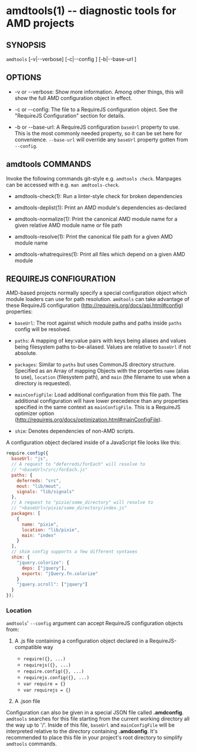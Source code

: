 amdtools(1) -- diagnostic tools for AMD projects
================================================


SYNOPSIS
--------

`amdtools` <command> [-v|--verbose] [-c|--config <path>] [-b|--base-url <url>]


OPTIONS
-------

* -v or --verbose:
  Show more information. Among other things, this will show the full AMD
  configuration object in effect.

* -c or --config:
  The file <path> to a RequireJS configuration object. See the "RequireJS
  Configuration" section for details.

* -b or --base-url:
  A RequireJS configuration `baseUrl` property to use. This is the most
  commonly needed property, so it can be set here for convenience. `--base-url`
  will override any `baseUrl` property gotten from `--config`.


amdtools COMMANDS
-----------------

Invoke the following commands git-style e.g. `amdtools check`. Manpages can be
accessed with e.g. `man amdtools-check`.

* amdtools-check(1):
  Run a linter-style check for broken dependencies

* amdtools-deplist(1):
  Print an AMD module's dependencies as-declared

* amdtools-normalize(1):
  Print the canonical AMD module name for a given relative AMD module name or
  file path

* amdtools-resolve(1):
  Print the canonical file path for a given AMD module name

* amdtools-whatrequires(1):
  Print all files which depend on a given AMD module


REQUIREJS CONFIGURATION
-----------------------

AMD-based projects normally specify a special configuration object which module
loaders can use for path resolution. `amdtools` can take advantage of these
RequireJS configuration (http://requirejs.org/docs/api.html#config) properties:

* `baseUrl`:
  The root against which module paths and paths inside `paths` config will be
  resolved.

* `paths`:
  A mapping of key:value pairs with keys being aliases and values being
  filesystem paths to-be-aliased. Values are relative to `baseUrl` if not
  absolute.

* `packages`:
  Similar to `paths` but uses CommonJS directory structure. Specified as an
  Array of mapping Objects with the properties `name` (alias to use),
  `location` (filesystem path), and `main` (the filename to use when a
  directory is requested).

* `mainConfigFile`:
  Load additional configuration from this file path. The additional
  configuration will have lower precedence than any properties specified in the
  same context as `mainConfigFile`. This is a RequireJS optimizer option
  (http://requirejs.org/docs/optimization.html#mainConfigFile).

* `shim`:
  Denotes dependencies of non-AMD scripts.

A configuration object declared inside of a JavaScript file looks like this:

```js
require.config({
  baseUrl: "js",
  // A request to "deferreds/forEach" will resolve to
  // "<baseUrl>/src/forEach.js"
  paths: {
    deferreds: "src",
    mout: "lib/mout",
    signals: "lib/signals"
  },
  // A request to "pixie/some_directory" will resolve to
  // "<baseUrl>/pixie/some_directory/index.js"
  packages: [
    {
      name: "pixie",
      location: "lib/pixie",
      main: "index"
    }
  ],
  // shim config supports a few different syntaxes
  shim: {
    "jquery.colorize": {
      deps: ["jquery"],
      exports: "jQuery.fn.colorize"
    }
    "jquery.scroll": ["jquery"]
  }
});
```

### Location

`amdtools`' `--config` argument can accept RequireJS configuration objects
from:

1. A .js file containing a configuration object declared in a
   RequireJS-compatible way

    - `require({}, ...)`
    - `requirejs({}, ...)`
    - `require.config({}, ...)`
    - `requirejs.config({}, ...)`
    - `var require = {}`
    - `var requirejs = {}`

2. A .json file

Configuration can also be given in a special JSON file called **.amdconfig**.
`amdtools` searches for this file starting from the current working directory
all the way up to '/'. Inside of this file, `baseUrl` and `mainConfigFile`
will be interpreted relative to the directory containing **.amdconfig**. It's
recommended to place this file in your project's root directory to simplify
`amdtools` commands.
